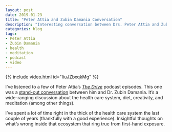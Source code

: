 ```yaml
---
layout: post
date: 2019-01-23
title: "Peter Attia and Zubin Damania Conversation"
description: "Interesting conversation between Drs. Peter Attia and Zubin Damania."
categories: blog
tags:
- Peter Attia
- Zubin Damania
- health
- meditation
- podcast
- video
---
```


{% include video.html id="IiuJZbxqkMg" %}

I’ve listened to a few of Peter Attia’s _[The Drive](https://peterattiamd.com/podcast/)_ podcast episodes. This one was a [stand-out conversation](https://peterattiamd.com/podcast/) between him and Dr. Zubin Damania. It’s a wide-ranging discussion about the health care system, diet, creativity, and meditation (among other things).

I’ve spent a lot of time right in the thick of the health care system the last couple of years (thankfully with a good experience). Insightful thoughts on what’s wrong inside that ecosystem that ring true from first-hand exposure.
